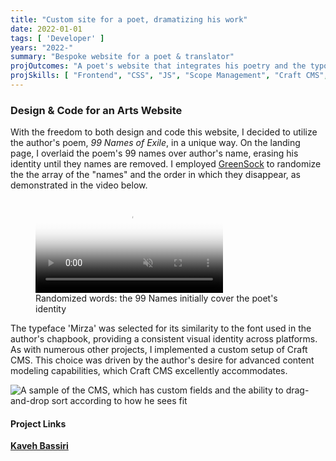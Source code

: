 ```yaml
---
title: "Custom site for a poet, dramatizing his work"
date: 2022-01-01
tags: [ 'Developer' ]
years: "2022-"
summary: "Bespoke website for a poet & translator"
projOutcomes: "A poet's website that integrates his poetry and the typography from his inaugural chapbook."
projSkills: [ "Frontend", "CSS", "JS", "Scope Management", "Craft CMS", "Design" ]
---
```


### Design & Code for an Arts Website

With the freedom to both design and code this website, I decided to utilize the author's poem, *99 Names of Exile*, in a unique way. On the landing page, I overlaid the poem's 99 names over author's name, erasing his identity until they names are removed. I employed [GreenSock](https://greensock.com/) to randomize the the array of the "names" and the order in which they disappear, as demonstrated in the video below.

<figure>
<video autoplay loop muted playsinline poster="/kaveh-cover.webp">
  <source src="/kaveh.mp4" type="video/mp4">
</video>
<figcaption>Randomized words: the 99 Names initially cover the poet's identity</figcaption>
</figure>
</figure>

The typeface 'Mirza' was selected for its similarity to the font used in the author's chapbook, providing a consistent visual identity across platforms. As with numerous other projects, I implemented a custom setup of Craft CMS. This choice was driven by the author's desire for advanced content modeling capabilities, which Craft CMS excellently accommodates.

![A sample of the CMS, which has custom fields and the ability to drag-and-drop sort according to how he sees fit](/kahehbassiri-cms.webp)

#### Project Links

**[Kaveh Bassiri](https://kavehbassiri.com/)**